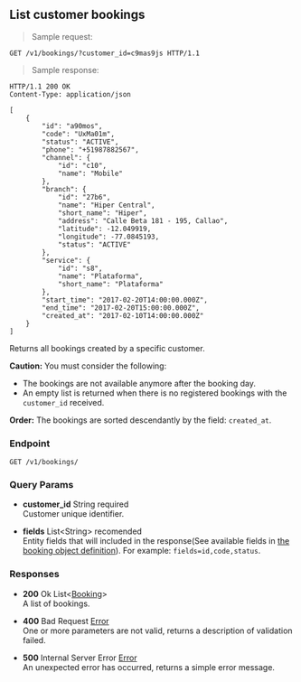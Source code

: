 
## List customer bookings

> Sample request:

```http
GET /v1/bookings/?customer_id=c9mas9js HTTP/1.1
```

> Sample response:

```http
HTTP/1.1 200 OK
Content-Type: application/json

[
    {
        "id": "a90mos",
        "code": "UxMa01m",
        "status": "ACTIVE",
        "phone": "+51987882567",
        "channel": {
            "id": "c10",
            "name": "Mobile"
        },
        "branch": {
            "id": "27b6",
            "name": "Hiper Central",
            "short_name": "Hiper",
            "address": "Calle Beta 181 - 195, Callao",
            "latitude": -12.049919,
            "longitude": -77.0845193,
            "status": "ACTIVE"
        },
        "service": {
            "id": "s8",
            "name": "Plataforma",
            "short_name": "Plataforma"
        },
        "start_time": "2017-02-20T14:00:00.000Z",
        "end_time": "2017-02-20T15:00:00.000Z",
        "created_at": "2017-02-10T14:00:00.000Z"
    }
]
```

Returns all bookings created by a specific customer.

<aside class="warning">
    <strong>Caution:</strong>
    You must consider the following:
    <ul>
        <li>The bookings are not available anymore after the booking day.</li>
        <li>An empty list is returned when there is no registered bookings with the <code>customer_id</code> received.</li>
    <ul>
</aside>

<aside class="notice">
    <strong>Order:</strong>
    The bookings are sorted descendantly by the field: <code>created_at</code>.
</aside>

### Endpoint

`GET /v1/bookings/`

### Query Params

* **customer_id** <span class="param-type">String</span> <span class="required-param">required</span><br>
Customer unique identifier.

* **fields** <span class="param-type">List\<String\></span> <span class="recomended-param">recomended</span><br>
Entity fields that will included in the response(See available fields in [the booking object definition](#booking)). For example: `fields=id,code,status`.

### Responses

* **200** <span class="verb-description">Ok</span> <span class="param-type">List\<[Booking](#booking)\></span><br>
A list of bookings.

* **400** <span class="verb-description">Bad Request</span> <span class="param-type">[Error](#error)</span><br>
One or more parameters are not valid, returns a description of validation failed.

* **500** <span class="verb-description">Internal Server Error</span> <span class="param-type">[Error](#error)</span><br>
An unexpected error has occurred, returns a simple error message.

